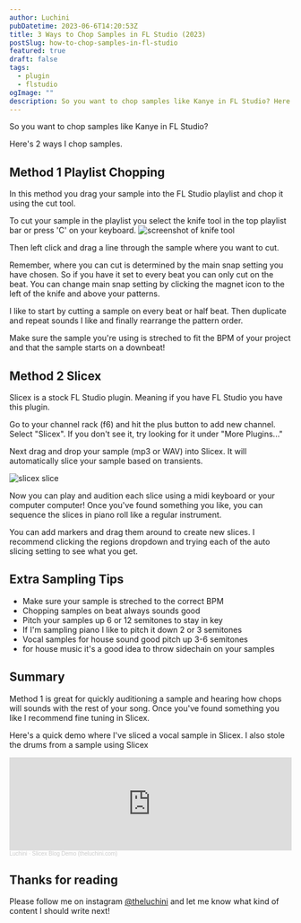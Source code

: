 ```yaml
---
author: Luchini
pubDatetime: 2023-06-6T14:20:53Z
title: 3 Ways to Chop Samples in FL Studio (2023)
postSlug: how-to-chop-samples-in-fl-studio
featured: true
draft: false
tags:
  - plugin
  - flstudio
ogImage: ""
description: So you want to chop samples like Kanye in FL Studio? Here's 2 ways I chop samples.
---
```

So you want to chop samples like Kanye in FL Studio?

Here's 2 ways I chop samples.

## Method 1 Playlist Chopping
In this method you drag your sample into the FL Studio playlist and chop it using the cut tool. 

To cut your sample in the playlist you select the knife tool in the top playlist bar or press 'C' on your keyboard.
![screenshot of knife tool](/assets/fl-studio-knife-tool-screenshot.png)


Then left click and drag a line through the sample where you want to cut. 

Remember, where you can cut is determined by the main snap setting you have chosen. So if you have it set to every beat you can only cut on the beat. You can change main snap setting by clicking the magnet icon to the left of the knife and above your patterns.

I like to start by cutting a sample on every beat or half beat. Then duplicate and repeat sounds I like and finally rearrange the pattern order.

Make sure the sample you're using is streched to fit the BPM of your project and that the sample starts on a downbeat!


## Method 2 Slicex
Slicex is a stock FL Studio plugin. Meaning if you have FL Studio you have this plugin.

Go to your channel rack (f6) and hit the plus button to add new channel. Select "Slicex". If you don't see it, try looking for it under "More Plugins..."

Next drag and drop your sample (mp3 or WAV) into Slicex. It will automatically slice your sample based on transients.

![slicex slice](/assets/slicex-slices-screenshot.png)

Now you can play and audition each slice using a midi keyboard or your computer computer! Once you've found something you like, you can sequence the slices in piano roll like a regular instrument.

You can add markers and drag them around to create new slices. I recommend clicking the regions dropdown and trying each of the auto slicing setting to see what you get.

## Extra Sampling Tips
- Make sure your sample is streched to the correct BPM
- Chopping samples on beat always sounds good
- Pitch your samples up 6 or 12 semitones to stay in key 
- If I'm sampling piano I like to pitch it down 2 or 3 semitones
- Vocal samples for house sound good pitch up 3-6 semitones
- for house music it's a good idea to throw sidechain on your samples
## Summary

Method 1 is great for quickly auditioning a sample and hearing how chops will sounds with the rest of your song. Once you've found something you like I recommend fine tuning in Slicex.

Here's a quick demo where I've sliced a vocal sample in Slicex. I also stole the drums from a sample using Slicex

<iframe width="100%" height="166" scrolling="no" frameborder="no" allow="autoplay" src="https://w.soundcloud.com/player/?url=https%3A//api.soundcloud.com/tracks/1532353684&color=%23ff5500&auto_play=false&hide_related=false&show_comments=true&show_user=true&show_reposts=false&show_teaser=true"></iframe><div style="font-size: 10px; color: #cccccc;line-break: anywhere;word-break: normal;overflow: hidden;white-space: nowrap;text-overflow: ellipsis; font-family: Interstate,Lucida Grande,Lucida Sans Unicode,Lucida Sans,Garuda,Verdana,Tahoma,sans-serif;font-weight: 100;"><a href="https://soundcloud.com/theluchini" title="Luchini" target="_blank" style="color: #cccccc; text-decoration: none;">Luchini</a> · <a href="https://soundcloud.com/theluchini/slicex-blog-demo-theluchini" title="Slicex Blog Demo (theluchini.com)" target="_blank" style="color: #cccccc; text-decoration: none;">Slicex Blog Demo (theluchini.com)</a></div>


## Thanks for reading
Please follow me on instagram [@theluchini](https://instagram.com/theluchini) and let me know what kind of content I should write next!








